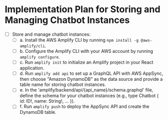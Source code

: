
# Implementation Plan for Storing and Managing Chatbot Instances

- [ ]  Store and manage chatbot instances:
   - [ ] a. Install the AWS Amplify CLI by running `npm install -g @aws-amplify/cli`.
   - [ ] b. Configure the Amplify CLI with your AWS account by running `amplify configure`.
   - [ ] c. Run `amplify init` to initialize an Amplify project in your React application.
   - [ ] d. Run `amplify add api` to set up a GraphQL API with AWS AppSync, then choose "Amazon DynamoDB" as the data source and provide a table name for storing chatbot instances.
   - [ ] e. In the 'amplify/backend/api/{api_name}/schema.graphql' file, define the schema for your chatbot instances (e.g., type Chatbot { id: ID!, name: String!, ... }).
   - [ ] f. Run `amplify push` to deploy the AppSync API and create the DynamoDB table.

